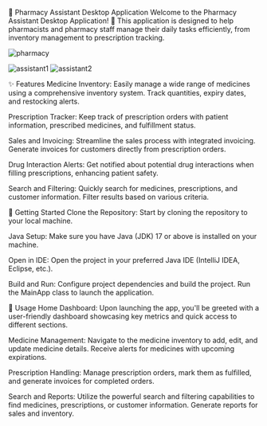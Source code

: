 💊 Pharmacy Assistant Desktop Application
Welcome to the Pharmacy Assistant Desktop Application! 🏥 This application is designed to help pharmacists and pharmacy staff manage their daily tasks efficiently, from inventory management to prescription tracking.

![pharmacy](https://github.com/amcodedman/pharmacy-desktop-application/assets/136466838/9e129ece-508a-4ba5-9886-09a5e5922d97)

![assistant1](https://github.com/amcodedman/pharmacy-desktop-application/assets/136466838/a78301f5-7778-4633-ba3d-e32a4fe5852b)
![assistant2](https://github.com/amcodedman/pharmacy-desktop-application/assets/136466838/6644f44f-7aa3-47c2-83b2-54e613ddd02a)


✨ Features
Medicine Inventory: Easily manage a wide range of medicines using a comprehensive inventory system. Track quantities, expiry dates, and restocking alerts.

Prescription Tracker: Keep track of prescription orders with patient information, prescribed medicines, and fulfillment status.

Sales and Invoicing: Streamline the sales process with integrated invoicing. Generate invoices for customers directly from prescription orders.

Drug Interaction Alerts: Get notified about potential drug interactions when filling prescriptions, enhancing patient safety.

Search and Filtering: Quickly search for medicines, prescriptions, and customer information. Filter results based on various criteria.

🚀 Getting Started
Clone the Repository: Start by cloning the repository to your local machine.


Java Setup: Make sure you have Java (JDK) 17 or above is installed on your machine.

Open in IDE: Open the project in your preferred Java IDE (IntelliJ IDEA, Eclipse, etc.).

Build and Run: Configure project dependencies and build the project. Run the MainApp class to launch the application.

📖 Usage
Home Dashboard: Upon launching the app, you'll be greeted with a user-friendly dashboard showcasing key metrics and quick access to different sections.

Medicine Management: Navigate to the medicine inventory to add, edit, and update medicine details. Receive alerts for medicines with upcoming expirations.

Prescription Handling: Manage prescription orders, mark them as fulfilled, and generate invoices for completed orders.

Search and Reports: Utilize the powerful search and filtering capabilities to find medicines, prescriptions, or customer information. Generate reports for sales and inventory.
